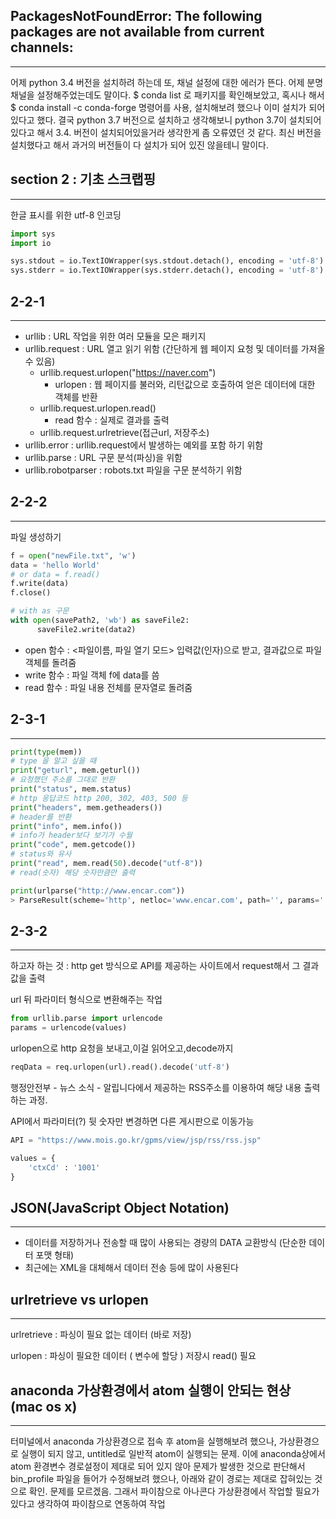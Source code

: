 PackagesNotFoundError: The following packages are not available from current channels:
---

---

어제 python 3.4 버전을 설치하려 하는데 또, 채널 설정에 대한 에러가 뜬다. 어제 분명 채널을 설정해주었는데도 말이다. 
$ conda list 로 패키지를 확인해보았고, 혹시나 해서 
$ conda install -c conda-forge <package> 명령어를 사용, 설치해보려 했으나 이미 설치가 되어 있다고 했다. 
결국 python 3.7 버전으로 설치하고 생각해보니 python 3.7이 설치되어 있다고 해서 3.4. 버전이 설치되어있을거라 생각한게 좀 오류였던 것 같다.
최신 버전을 설치했다고 해서 과거의 버전들이 다 설치가 되어 있진 않을테니 말이다.



section 2 : 기초 스크랩핑 
---

---

한글 표시를 위한 utf-8 인코딩

~~~python
import sys
import io

sys.stdout = io.TextIOWrapper(sys.stdout.detach(), encoding = 'utf-8')
sys.stderr = io.TextIOWrapper(sys.stderr.detach(), encoding = 'utf-8')
~~~



2-2-1
---

---

* urllib : URL 작업을 위한 여러 모듈을 모은 패키지
* urllib.request : URL 열고 읽기 위함 (간단하게 웹 페이지 요청 및 데이터를 가져올 수 있음)
  * urllib.request.urlopen("https://naver.com")
    * urlopen : 웹 페이지를 불러와, 리턴값으로 호출하여 얻은 데이터에 대한 객체를 반환
  * urllib.request.urlopen.read()
    * read 함수 : 실제로 결과를 출력
  * urllib.request.urlretrieve(접근url, 저장주소)
* urllib.error : urllib.request에서 발생하는 예외를 포함 하기 위함
* urllib.parse : URL 구문 분석(파싱)을 위함
* urllib.robotparser : robots.txt 파일을 구문 분석하기 위함



2-2-2
---

---

파일 생성하기

~~~python
f = open("newFile.txt", 'w')
data = 'hello World'
# or data = f.read()
f.write(data)
f.close()

# with as 구문
with open(savePath2, 'wb') as saveFile2:
      saveFile2.write(data2)
~~~

* open 함수 : <파일이름, 파일 열기 모드> 입력값(인자)으로 받고, 결과값으로 파일 객체를 돌려줌
* write 함수 : 파일 객체 f에 data를 씀
* read 함수 : 파일 내용 전체를 문자열로 돌려줌



2-3-1
---

---

~~~python
print(type(mem)) 
# type 을 알고 싶을 때 
print("geturl", mem.geturl())
# 요청했던 주소를 그대로 반환
print("status", mem.status)
# http 응답코드 http 200, 302, 403, 500 등 
print("headers", mem.getheaders())
# header를 반환
print("info", mem.info())
# info가 header보다 보기가 수월
print("code", mem.getcode())
# status와 유사
print("read", mem.read(50).decode("utf-8"))
# read(숫자) 해당 숫자만큼만 출력
~~~

~~~python
print(urlparse("http://www.encar.com"))
> ParseResult(scheme='http', netloc='www.encar.com', path='', params='', query='', fragment='')
~~~



2-3-2
---

---

하고자 하는 것 : http get 방식으로 API를 제공하는 사이트에서 request해서 그 결과값을 출력



url 뒤 파라미터 형식으로 변환해주는 작업

```python
from urllib.parse import urlencode
params = urlencode(values)

```

urlopen으로 http 요청을 보내고,이걸 읽어오고,decode까지 

```python
reqData = req.urlopen(url).read().decode('utf-8')
```



행정안전부 - 뉴스 소식 - 알립니다에서 제공하는 RSS주소를 이용하여 해당 내용 출력하는 과정.

API에서 파라미터(?) 뒷 숫자만 변경하면 다른 게시판으로 이동가능 

```python
API = "https://www.mois.go.kr/gpms/view/jsp/rss/rss.jsp"

values = {
    'ctxCd' : '1001'
}
```



JSON(JavaScript Object Notation)
---

---

* 데이터를 저장하거나 전송할 때 많이 사용되는 경량의 DATA 교환방식 (단순한 데이터 포맷 형태)
* 최근에는 XML을 대체해서 데이터 전송 등에 많이 사용된다

urlretrieve vs urlopen
---

---

urlretrieve : 파싱이 필요 없는 데이터 (바로 저장)

urlopen : 파싱이 필요한 데이터 ( 변수에 할당 ) 저장시 read() 필요

anaconda 가상환경에서 atom 실행이 안되는 현상 (mac os x)
---

---

터미널에서 anaconda 가상환경으로 접속 후 atom을 실행해보려 했으나, 가상환경으로 실행이 되지 않고, untitled로 일반적 atom이 실행되는 문제. 이에 anaconda상에서 atom 환경변수 경로설정이 제대로 되어 있지 않아 문제가 발생한 것으로 판단해서 bin_profile 파일을 들어가 수정해보려 했으나, 아래와 같이 경로는 제대로 잡혀있는 것으로 확인.
문제를 모르겠음. 그래서 파이참으로 아나콘다 가상환경에서 작업할 필요가 있다고 생각하여 파이참으로 연동하여 작업